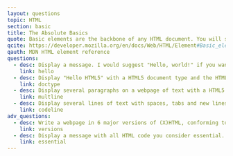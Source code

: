 ```yaml
---
layout: questions
topic: HTML
section: basic
title: The Absolute Basics
quote: Basic elements are the backbone of any HTML document. You will see these elements in the source code for all web pages.
qcite: https://developer.mozilla.org/en/docs/Web/HTML/Element#Basic_elements
qauth: MDN HTML element reference
questions:
  - desc: Display a message. I would suggest "Hello, world!" if you want to follow tradition. Use minimal html code.
    link: hello
  - desc: Display "Hello HTML5" with a HTML5 document type and the HTML root element.
    link: doctype  
  - desc: Display several paragraphs on a webpage of text with a HTML5 doctype and HTML root element.
    link: multline
  - desc: Display several lines of text with spaces, tabs and new lines placed throughout, in a bare-bones document.
    link: codeline
adv_questions:
  - desc: Write a webpage in 6 major versions of (X)HTML, conforming to the standards of each version. Research these yourself.  
    link: versions
  - desc: Display a message with all HTML code you consider essential.
    link: essential
---
```


